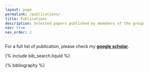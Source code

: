 ```yaml
---
layout: page
permalink: /publications/
title: Publications
description: Selected papers published by memebers of the group
nav: true
nav_order: 2
---
```

For a full list of publication, please check my **[google scholar](https://scholar.google.com/citations?user=UowM98QAAAAJ&hl=en)**.
<!-- _pages/publications.md -->

<!-- Bibsearch Feature -->

{% include bib_search.liquid %}

<div class="publications">

{% bibliography %}

</div>
